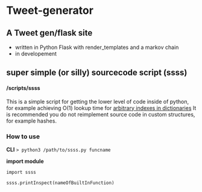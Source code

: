 # Tweet-generator

## A Tweet gen/flask site
<ul>
<li> written in Python Flask with render_templates and a markov chain </li>
<li> in developement </li>
</ul>


## super simple (or silly) sourcecode script (ssss)

#### /scripts/ssss

This is a simple script for getting the lower level of code inside of python,
for example achieving O(1) lookup time for [arbitrary indexes in dictionaries](https://www.oreilly.com/library/view/high-performance-python/9781449361747/ch04.html)
It is recommended you do not reimplement source code in custom structures, for example hashes.  

### How to use

**CLI**
`> python3 /path/to/ssss.py funcname`


**import module**
```
import ssss

ssss.printInspect(nameOfBuiltInFunction)
```
